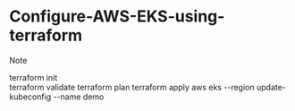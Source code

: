 # Configure-AWS-EKS-using-terraform

> [!NOTE]
> terraform init <br>
> terraform validate
> terraform plan
> terraform apply
> aws eks --region <your region> update-kubeconfig --name demo

